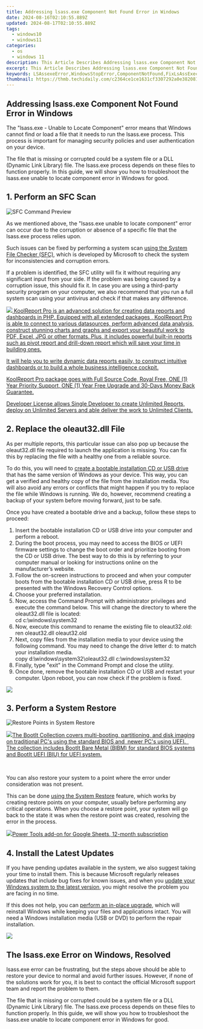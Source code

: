 ```yaml
---
title: Addressing lsass.exe Component Not Found Error in Windows
date: 2024-08-16T02:10:55.889Z
updated: 2024-08-17T02:10:55.889Z
tags:
  - windows10
  - windows11
categories:
  - os
  - windows 11
description: This Article Describes Addressing lsass.exe Component Not Found Error in Windows
excerpt: This Article Describes Addressing lsass.exe Component Not Found Error in Windows
keywords: LSAssexeError,WindowsStopError,ComponentNotFound,FixLsAssExecute,WindowsLTerror,LsassComponentMissing,ResolveWindowsError
thumbnail: https://thmb.techidaily.com/c2364ce1ce1631cf3307292a0e382081e93d8f200b22ab446d3c669b5473d173.jpg
---
```


## Addressing lsass.exe Component Not Found Error in Windows

 The "lsass.exe - Unable to Locate Component" error means that Windows cannot find or load a file that it needs to run the lsass.exe process. This process is important for managing security policies and user authentication on your device.

 The file that is missing or corrupted could be a system file or a DLL (Dynamic Link Library) file. The lsass.exe process depends on these files to function properly. In this guide, we will show you how to troubleshoot the lsass.exe unable to locate component error in Windows for good.

## 1\. Perform an SFC Scan
![SFC Command Preview](https://static1.makeuseofimages.com/wordpress/wp-content/uploads/2023/06/sfc-command-preview.jpg)

 As we mentioned above, the "lsass.exe unable to locate component" error can occur due to the corruption or absence of a specific file that the lsass.exe process relies upon.

 Such issues can be fixed by performing a system scan [using the System File Checker (SFC)](https://www.makeuseof.com/system-file-checker-sfc-windows/), which is developed by Microsoft to check the system for inconsistencies and corruption errors.

 If a problem is identified, the SFC utility will fix it without requiring any significant input from your side. If the problem was being caused by a corruption issue, this should fix it. In case you are using a third-party security program on your computer, we also recommend that you run a full system scan using your antivirus and check if that makes any difference.

<!-- affiliate ads begin -->
<a href="https://secure.2checkout.com/order/checkout.php?PRODS=4737285&QTY=1&AFFILIATE=108875&CART=1"><img src="https://secure.avangate.com/images/merchant/b2f83c409ce63012229fb9cd465bdcfe/products/copy_reporting_system.png" border="0">  KoolReport Pro  is an advanced solution for creating data reports and dashboards in PHP. Equipped with all  extended packages , KoolReport Pro is able to connect to various datasources, perform advanced data analysis, construct stunning charts and graphs and export your beautiful work to PDF, Excel, JPG or other formats. Plus, it includes powerful built-in reports such as pivot report and drill-down report which will save your time in building ones. 

 It will help you to write dynamic data reports easily, to construct intuitive dashboards or to build a whole business intelligence cockpit. 

  KoolReport Pro  package goes with Full Source Code, Royal Free, ONE (1) Year Priority Support, ONE (1) Year Free Upgrade and 30-Days Money Back Guarantee. 

  Developer License  allows  Single Developer  to create Unlimited Reports, deploy on Unlimited Servers and able deliver the work to Unlimited Clients. </a>
<!-- affiliate ads end -->
## 2\. Replace the oleaut32.dll File

 As per multiple reports, this particular issue can also pop up because the oleaut32.dll file required to launch the application is missing. You can fix this by replacing the file with a healthy one from a reliable source.

 To do this, you will need to [create a bootable installation CD or USB drive](https://www.makeuseof.com/windows-11-create-bootable-usb-drive/) that has the same version of Windows as your device. This way, you can get a verified and healthy copy of the file from the installation media. You will also avoid any errors or conflicts that might happen if you try to replace the file while Windows is running. We do, however, recommend creating a backup of your system before moving forward, just to be safe.

 Once you have created a bootable drive and a backup, follow these steps to proceed:

1. Insert the bootable installation CD or USB drive into your computer and perform a reboot.
2. During the boot process, you may need to access the BIOS or UEFI firmware settings to change the boot order and prioritize booting from the CD or USB drive. The best way to do this is by referring to your computer manual or looking for instructions online on the manufacturer’s website.
3. Follow the on-screen instructions to proceed and when your computer boots from the bootable installation CD or USB drive, press R to be presented with the Windows Recovery Control options.
4. Choose your preferred installation.
5. Now, access the Command Prompt with administrator privileges and execute the command below. This will change the directory to where the oleaut32.dll file is located:  
cd c:\windows\system32
6. Now, execute this command to rename the existing file to oleaut32.old:  
ren oleaut32.dll oleaut32.old
7. Next, copy files from the installation media to your device using the following command. You may need to change the drive letter d: to match your installation media.  
​​​​​​​​​​​​​​copy d:\windows\system32\oleaut32.dll c:\windows\system32
8. Finally, type "exit" in the Command Prompt and close the utility.
9. Once done, remove the bootable installation CD or USB and restart your computer. Upon reboot, you can now check if the problem is fixed.

<!-- affiliate ads begin -->
<a href="https://shop.mondly.com/affiliate.php?ACCOUNT=ATISTUDI&AFFILIATE=108875&PATH=https%3A%2F%2Fwww.mondly.com%3FAFFILIATE%3D108875%26RESOURCE%3D%2BEducational%2B970x90%2B"><img src="https://secure.avangate.com/images/merchant/69c418c33ec2e1a4267fa9bb77fa1428/educational-970x90.gif" border="0"></a>
<!-- affiliate ads end -->
## 3\. Perform a System Restore
![Restore Points in System Restore](https://static1.makeuseofimages.com/wordpress/wp-content/uploads/2023/06/restore-points-in-system-restore.jpg)
<!-- affiliate ads begin -->
<a href="https://secure.2checkout.com/order/checkout.php?PRODS=45152810&QTY=1&AFFILIATE=108875&CART=1"> <img src="https://secure.avangate.com/images/merchant/842ca578342915ccb8ae069595ba7233/products/copy_bootit-ss1_178x139.jpg" border="0">The BootIt Collection covers multi-booting, partitioning, and disk imaging on traditional PC's using the standard BIOS and  newer PC's using UEFI.   The collection includes BootIt Bare Metal (BIBM) for standard BIOS systems and BootIt UEFI (BIU) for UEFI system. 
</a>
<!-- affiliate ads end -->

 ​​​​​​​

 You can also restore your system to a point where the error under consideration was not present.

 This can be done [using the System Restore](https://www.makeuseof.com/use-system-restore-windows/) feature, which works by creating restore points on your computer, usually before performing any critical operations. When you choose a restore point, your system will go back to the state it was when the restore point was created, resolving the error in the process.

<!-- affiliate ads begin -->
<a href="https://secure.2checkout.com/order/checkout.php?PRODS=4721564&QTY=1&AFFILIATE=108875&CART=1"><img src="https://secure.avangate.com/images/merchant/c14a8df1e1b4d5297e9cb30cb34d5a00/products/copy_power-tools-48.png" border="0">Power Tools add-on for Google Sheets, 12-month subscription</a>
<!-- affiliate ads end -->
## 4\. Install the Latest Updates

 If you have pending updates available in the system, we also suggest taking your time to install them. This is because Microsoft regularly releases updates that include bug fixes for known issues, and when you [update your Windows system to the latest version](https://www.makeuseof.com/tag/update-windows-software-guide/), you might resolve the problem you are facing in no time.

 If this does not help, you can [perform an in-place upgrade](https://www.makeuseof.com/in-place-upgrade-windows-11/), which will reinstall Windows while keeping your files and applications intact. You will need a Windows installation media (USB or DVD) to perform the repair installation.

<!-- affiliate ads begin -->
<a href="https://secure.2checkout.com/order/checkout.php?PRODS=4940312&QTY=1&AFFILIATE=108875&CART=1"><img src="https://secure.avangate.com/images/merchant/333ac5d90817d69113471fbb6e531bee/sps-partnership-728x90eng.png" border="0"></a>
<!-- affiliate ads end -->
## The lsass.exe Error on Windows, Resolved

 Isass.exe error can be frustrating, but the steps above should be able to restore your device to normal and avoid further issues. However, if none of the solutions work for you, it is best to contact the official Microsoft support team and report the problem to them.

 The file that is missing or corrupted could be a system file or a DLL (Dynamic Link Library) file. The lsass.exe process depends on these files to function properly. In this guide, we will show you how to troubleshoot the lsass.exe unable to locate component error in Windows for good.



<ins class="adsbygoogle"
      style="display:block"
      data-ad-client="ca-pub-7571918770474297"
      data-ad-slot="8358498916"
      data-ad-format="auto"
      data-full-width-responsive="true"></ins>



